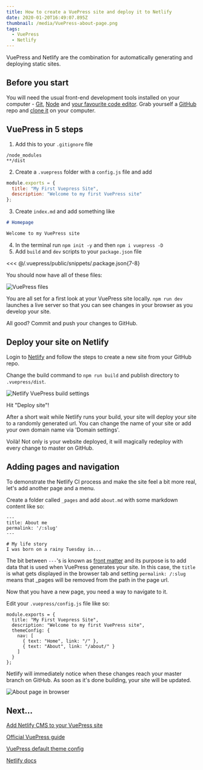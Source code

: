 ```yaml
---
title: How to create a VuePress site and deploy it to Netlify
date: 2020-01-20T16:49:07.895Z
thumbnail: /media/VuePress-about-page.png
tags:
  - VuePress
  - Netlify
---
```

VuePress and Netlify are the combination for automatically generating and deploying static sites.

## Before you start

You will need the usual front-end development tools installed on your computer - [Git](https://git-scm.com/), [Node](https://nodejs.org/) and [your favourite code editor](https://code.visualstudio.com/). Grab yourself a [GitHub](https://github.com/) repo and [clone it](https://help.github.com/en/github/creating-cloning-and-archiving-repositories/cloning-a-repository) on your computer.

## VuePress in 5 steps

1. Add this to your `.gitignore` file

```
/node_modules
**/dist
```

2. Create a `.vuepress` folder with a `config.js` file and add

```js
module.exports = {
  title: "My First Vuepress Site",
  description: "Welcome to my first VuePress site"
};
```

3. Create `index.md` and add something like

```md
# Homepage

Welcome to my VuePress site
```

4. In the terminal run `npm init -y` and then `npm i vuepress -D`
5. Add `build` and `dev` scripts to your `package.json` file

<<< @/.vuepress/public/snippets/.package.json{7-8}

You should now have all of these files:

![VuePress files](/media/VuePress-files.png "VuePress files")

You are all set for a first look at your VuePress site locally. `npm run dev` launches a live server so that you can see changes in your browser as you develop your site.

All good? Commit and push your changes to GitHub.

## Deploy your site on Netlify

Login to [Netlify](https://app.netlify.com/) and follow the steps to create a new site from your GitHub repo.

Change the build command to `npm run build` and publish directory to `.vuepress/dist`.

![Netlify VuePress build settings](/media/Netlify-VuePress-build-settings.png "Netlify VuePress build settings")

Hit "Deploy site"!

After a short wait while Netlify runs your build, your site will deploy your site to a randomly generated url. You can change the name of your site or add your own domain name via 'Domain settings'.

Voilà! Not only is your website deployed, it will magically redeploy with every change to master on GitHub.

## Adding pages and navigation

To demonstrate the Netlify CI process and make the site feel a bit more real, let's add another page and a menu.

Create a folder called `_pages` and add `about.md` with some markdown content like so:

```
---
title: About me
permalink: '/:slug'
---

# My life story
I was born on a rainy Tuesday in...
```

The bit between `---`'s is known as [front matter](https://vuepress.vuejs.org/guide/frontmatter.html) and its purpose is to add data that is used when VuePress generates your site. In this case, the `title` is what gets displayed in the browser tab and setting `permalink: /:slug` means that _pages will be removed from the path in the page url.

Now that you have a new page, you need a way to navigate to it.

Edit your `.vuepress/config.js` file like so:

```js{4-9}
module.exports = {
  title: "My First Vuepress Site",
  description: "Welcome to my first VuePress site",
  themeConfig: {
    nav: [
      { text: "Home", link: "/" },
      { text: "About", link: "/about/" }
    ]
  }
};
```

Netlify will immediately notice when these changes reach your master branch on GitHub. As soon as it's done building, your site will be updated.

![About page in browser](/media/VuePress-about-page.png "About page in browser")

## Next...

[Add Netlify CMS to your VuePress site](/how-to-add-netlify-cms-to-your-vuepress-site)

[Official VuePress guide](https://vuepress.vuejs.org/guide/)

[VuePress default theme config](https://vuepress.vuejs.org/theme/default-theme-config.html)

[Netlify docs](https://docs.netlify.com/)
